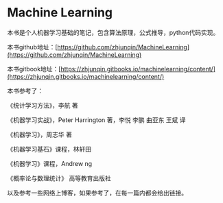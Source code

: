 # Machine Learning

本书是个人机器学习基础的笔记，包含算法原理，公式推导，python代码实现。

本书github地址：[https://github.com/zhjunqin/MachineLearning](https://github.com/zhjunqin/MachineLearning)

本书gitbook地址：[https://zhjunqin.gitbooks.io/machinelearning/content/](https://zhjunqin.gitbooks.io/machinelearning/content/)

本书参考了：

《统计学习方法》，李航 著

《机器学习实战》，Peter Harrington 著，李悦 李鹏 曲亚东 王斌 译

《机器学习》，周志华 著

《机器学习基石》课程，林轩田

《机器学习》课程，Andrew ng

《概率论与数理统计》 高等教育出版社

以及参考一些网络上博客，如果参考了，在每一篇内都会给出链接。

